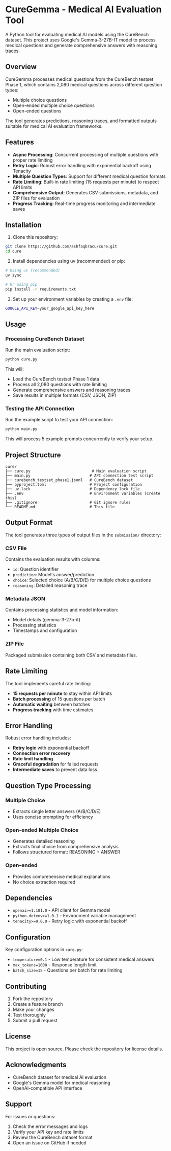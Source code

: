 # CureGemma - Medical AI Evaluation Tool

A Python tool for evaluating medical AI models using the CureBench dataset. This project uses Google's Gemma-3-27B-IT model to process medical questions and generate comprehensive answers with reasoning traces.

## Overview

CureGemma processes medical questions from the CureBench testset Phase 1, which contains 2,080 medical questions across different question types:
- Multiple choice questions
- Open-ended multiple choice questions  
- Open-ended questions

The tool generates predictions, reasoning traces, and formatted outputs suitable for medical AI evaluation frameworks.

## Features

- **Async Processing**: Concurrent processing of multiple questions with proper rate limiting
- **Retry Logic**: Robust error handling with exponential backoff using Tenacity
- **Multiple Question Types**: Support for different medical question formats
- **Rate Limiting**: Built-in rate limiting (15 requests per minute) to respect API limits
- **Comprehensive Output**: Generates CSV submissions, metadata, and ZIP files for evaluation
- **Progress Tracking**: Real-time progress monitoring and intermediate saves

## Installation

1. Clone this repository:
```bash
git clone https://github.com/ashfaqbracu/cure.git
cd cure
```

2. Install dependencies using uv (recommended) or pip:
```bash
# Using uv (recommended)
uv sync

# Or using pip
pip install -r requirements.txt
```

3. Set up your environment variables by creating a `.env` file:
```bash
GOOGLE_API_KEY=your_google_api_key_here
```

## Usage

### Processing CureBench Dataset

Run the main evaluation script:
```bash
python cure.py
```

This will:
- Load the CureBench testset Phase 1 data
- Process all 2,080 questions with rate limiting
- Generate comprehensive answers and reasoning traces
- Save results in multiple formats (CSV, JSON, ZIP)

### Testing the API Connection

Run the example script to test your API connection:
```bash
python main.py
```

This will process 5 example prompts concurrently to verify your setup.

## Project Structure

```
cure/
├── cure.py                           # Main evaluation script
├── main.py                          # API connection test script
├── curebench_testset_phase1.jsonl   # CureBench dataset
├── pyproject.toml                   # Project configuration
├── uv.lock                          # Dependency lock file
├── .env                             # Environment variables (create this)
├── .gitignore                       # Git ignore rules
└── README.md                        # This file
```

## Output Format

The tool generates three types of output files in the `submission/` directory:

### CSV File
Contains the evaluation results with columns:
- `id`: Question identifier
- `prediction`: Model's answer/prediction
- `choice`: Selected choice (A/B/C/D/E) for multiple choice questions
- `reasoning`: Detailed reasoning trace

### Metadata JSON
Contains processing statistics and model information:
- Model details (gemma-3-27b-it)
- Processing statistics
- Timestamps and configuration

### ZIP File
Packaged submission containing both CSV and metadata files.

## Rate Limiting

The tool implements careful rate limiting:
- **15 requests per minute** to stay within API limits
- **Batch processing** of 15 questions per batch
- **Automatic waiting** between batches
- **Progress tracking** with time estimates

## Error Handling

Robust error handling includes:
- **Retry logic** with exponential backoff
- **Connection error recovery**
- **Rate limit handling**
- **Graceful degradation** for failed requests
- **Intermediate saves** to prevent data loss

## Question Type Processing

### Multiple Choice
- Extracts single letter answers (A/B/C/D/E)
- Uses concise prompting for efficiency

### Open-ended Multiple Choice
- Generates detailed reasoning
- Extracts final choice from comprehensive analysis
- Follows structured format: REASONING + ANSWER

### Open-ended
- Provides comprehensive medical explanations
- No choice extraction required

## Dependencies

- `openai>=1.101.0` - API client for Gemma model
- `python-dotenv>=1.0.1` - Environment variable management
- `tenacity>=9.0.0` - Retry logic with exponential backoff

## Configuration

Key configuration options in `cure.py`:
- `temperature=0.1` - Low temperature for consistent medical answers
- `max_tokens=1000` - Response length limit
- `batch_size=15` - Questions per batch for rate limiting

## Contributing

1. Fork the repository
2. Create a feature branch
3. Make your changes
4. Test thoroughly
5. Submit a pull request

## License

This project is open source. Please check the repository for license details.

## Acknowledgments

- CureBench dataset for medical AI evaluation
- Google's Gemma model for medical reasoning
- OpenAI-compatible API interface

## Support

For issues or questions:
1. Check the error messages and logs
2. Verify your API key and rate limits
3. Review the CureBench dataset format
4. Open an issue on GitHub if needed